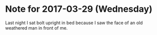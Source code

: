 # Note for 2017-03-29 (Wednesday)

Last night I sat bolt upright in bed because I saw the face of an old weathered man in front of me.
